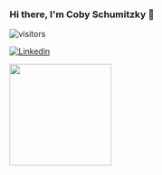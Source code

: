 ### Hi there, I'm Coby Schumitzky 👋
<p align="center">
  
  ![visitors](https://visitor-badge.glitch.me/badge?page_id=${your.username}.${your.repo.id})

  [![Linkedin](https://img.shields.io/badge/LinkedIn-0077B5?style=for-the-badge&logo=linkedin&logoColor=white)](https://www.linkedin.com/in/cobyts/)
  
</p>

<img height="180em" src="https://github-readme-stats.vercel.app/api?username=CSaltx&show_icons=true&hide_border=true&&count_private=true&include_all_commits=true" />
